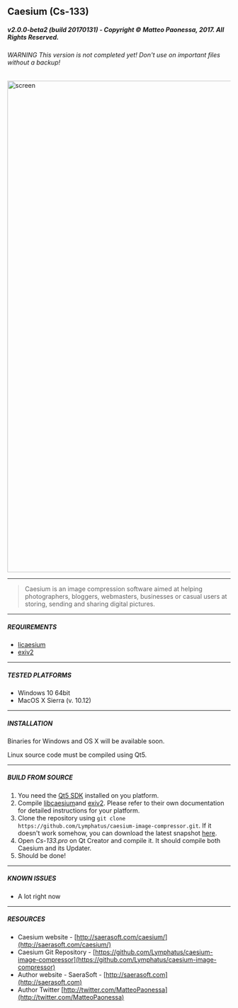 ## Caesium (Cs-133)
##### v2.0.0-beta2 (build 20170131) - Copyright &copy; Matteo Paonessa, 2017. All Rights Reserved.
###### WARNING This version is not completed yet! Don't use on important files without a backup!

<img width="1111" alt="screen" src="https://saerasoft.com/caesium/images/caesium2.png">

----------

> Caesium is an image compression software aimed at helping photographers, bloggers, webmasters, businesses or casual users at storing, sending and sharing digital pictures.

----------

##### REQUIREMENTS
* [licaesium](https://github.com/Lymphatus/libcaesium)
* [exiv2](http://www.exiv2.org/)

----------

##### TESTED PLATFORMS
* Windows 10 64bit
* MacOS X Sierra (v. 10.12)

----------

##### INSTALLATION
Binaries for Windows and OS X will be available soon.

Linux source code must be compiled using Qt5.

----------

##### BUILD FROM SOURCE
1. You need the [Qt5 SDK](https://www.qt.io/download/) installed on you platform.
2. Compile [libcaesium](https://github.com/Lymphatus/libcaesium)and [exiv2](http://www.exiv2.org/). Please refer to their own documentation for detailed instructions for your platform.
3. Clone the repository using ``` git clone https://github.com/Lymphatus/caesium-image-compressor.git ```. If it doesn't work somehow, you can download the latest snapshot [here](https://github.com/Lymphatus/caesium-image-compressor/archive/master.zip).
4. Open *Cs-133.pro* on Qt Creator and compile it. It should compile both Caesium and its Updater.
5. Should be done!

----------

##### KNOWN ISSUES
* A lot right now

----------

##### RESOURCES
* Caesium website - [http://saerasoft.com/caesium/](http://saerasoft.com/caesium/)
* Caesium Git Repository - [https://github.com/Lymphatus/caesium-image-compressor](https://github.com/Lymphatus/caesium-image-compressor)
* Author website - SaeraSoft - [http://saerasoft.com](http://saerasoft.com)
* Author Twitter [http://twitter.com/MatteoPaonessa](http://twitter.com/MatteoPaonessa)

